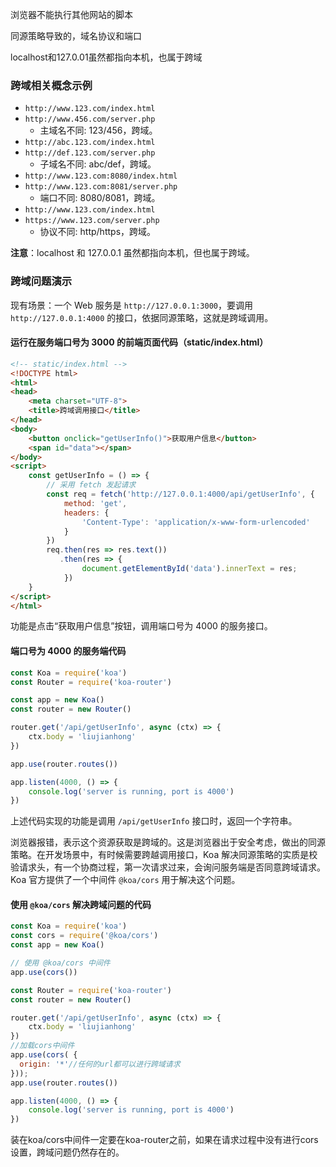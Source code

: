 浏览器不能执行其他网站的脚本

同源策略导致的，域名协议和端口

localhost和127.0.01虽然都指向本机，也属于跨域

### 跨域相关概念示例
- `http://www.123.com/index.html`
- `http://www.456.com/server.php`
  - 主域名不同: 123/456，跨域。
- `http://abc.123.com/index.html`
- `http://def.123.com/server.php`
  - 子域名不同: abc/def，跨域。
- `http://www.123.com:8080/index.html`
- `http://www.123.com:8081/server.php`
  - 端口不同: 8080/8081，跨域。
- `http://www.123.com/index.html`
- `https://www.123.com/server.php`
  - 协议不同: http/https，跨域。

**注意**：localhost 和 127.0.0.1 虽然都指向本机，但也属于跨域。

### 跨域问题演示
现有场景：一个 Web 服务是 `http://127.0.0.1:3000`，要调用 `http://127.0.0.1:4000` 的接口，依据同源策略，这就是跨域调用。

#### 运行在服务端口号为 3000 的前端页面代码（static/index.html）
```html
<!-- static/index.html -->
<!DOCTYPE html>
<html>
<head>
    <meta charset="UTF-8">
    <title>跨域调用接口</title>
</head>
<body>
    <button onclick="getUserInfo()">获取用户信息</button>
    <span id="data"></span>
</body>
<script>
    const getUserInfo = () => {
        // 采用 fetch 发起请求
        const req = fetch('http://127.0.0.1:4000/api/getUserInfo', {
            method: 'get',
            headers: {
                'Content-Type': 'application/x-www-form-urlencoded'
            }
        })
        req.then(res => res.text())
           .then(res => {
                document.getElementById('data').innerText = res;
            })
    }
</script>
</html>
```
功能是点击“获取用户信息”按钮，调用端口号为 4000 的服务接口。

#### 端口号为 4000 的服务端代码
```javascript
const Koa = require('koa')
const Router = require('koa-router')

const app = new Koa()
const router = new Router()

router.get('/api/getUserInfo', async (ctx) => {
    ctx.body = 'liujianhong'
})

app.use(router.routes())

app.listen(4000, () => {
    console.log('server is running, port is 4000')
})
```
上述代码实现的功能是调用 `/api/getUserInfo` 接口时，返回一个字符串。

浏览器报错，表示这个资源获取是跨域的。这是浏览器出于安全考虑，做出的同源策略。在开发场景中，有时候需要跨越调用接口，Koa 解决同源策略的实质是校验请求头，有一个协商过程，第一次请求过来，会询问服务端是否同意跨域请求。Koa 官方提供了一个中间件 `@koa/cors` 用于解决这个问题。

#### 使用 `@koa/cors` 解决跨域问题的代码
```javascript
const Koa = require('koa')
const cors = require('@koa/cors')
const app = new Koa()

// 使用 @koa/cors 中间件
app.use(cors())

const Router = require('koa-router')
const router = new Router()

router.get('/api/getUserInfo', async (ctx) => {
    ctx.body = 'liujianhong'
})
//加载cors中间件
app.use(cors( {
  origin: '*'//任何的url都可以进行跨域请求
}));
app.use(router.routes())

app.listen(4000, () => {
    console.log('server is running, port is 4000')
})
```

装在koa/cors中间件一定要在koa-router之前，如果在请求过程中没有进行cors设置，跨域问题仍然存在的。
